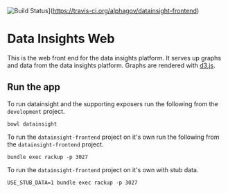 ![Build Status](https://travis-ci.org/alphagov/datainsight-frontend.png?branch=master)](https://travis-ci.org/alphagov/datainsight-frontend)

# Data Insights Web

This is the web front end for the data insights platform. It serves up graphs and data from the data insights platform.
Graphs are rendered with [d3.js](http://d3js.org/).


## Run the app

To run datainsight and the supporting exposers run the following from the `development` project.

```
bowl datainsight
```

To run the `datainsight-frontend` project on it's own run the following from the `datainsight-frontend` project.

```
bundle exec rackup -p 3027
```

To run the `datainsight-frontend` project on it's own with stub data.

```
USE_STUB_DATA=1 bundle exec rackup -p 3027
```

